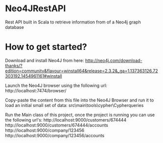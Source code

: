 # Neo4JRestAPI
Rest API built in Scala to retrieve information from of a Neo4j graph database

# How to get started?
Download and install Neo4J from here:
http://neo4j.com/download-thanks/?edition=community&flavour=winstall64&release=2.3.2&_ga=1.137363126.72303192.1454961161#winstall


Launch the Neo4J browser using the following url: http://localhost:7474/browser/

Copy-paste the content from this file into the Neo4J Browser and run it to load an initial small set of data:
src\main\tools\cypher\Cypherqueries


Run the Main class of this project, once the project is running you can use the following url's:
http://localhost:9000/customers/674444
http://localhost:9000/customers/674444/accounts
http://localhost:9000/company/123456
http://localhost:9000/company/123456/accounts





